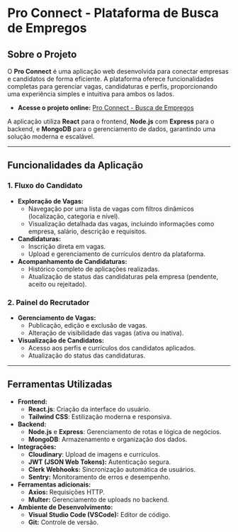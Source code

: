 # Pro Connect - Plataforma de Busca de Empregos

## Sobre o Projeto

O **Pro Connect** é uma aplicação web desenvolvida para conectar empresas e candidatos de forma eficiente. A plataforma oferece funcionalidades completas para gerenciar vagas, candidaturas e perfis, proporcionando uma experiência simples e intuitiva para ambos os lados.

- **Acesse o projeto online:** [Pro Connect - Busca de Empregos](https://pro-connect-cliente.vercel.app/)

A aplicação utiliza **React** para o frontend, **Node.js** com **Express** para o backend, e **MongoDB** para o gerenciamento de dados, garantindo uma solução moderna e escalável.

---

## Funcionalidades da Aplicação

### 1. Fluxo do Candidato
- **Exploração de Vagas:**
  - Navegação por uma lista de vagas com filtros dinâmicos (localização, categoria e nível).
  - Visualização detalhada das vagas, incluindo informações como empresa, salário, descrição e requisitos.
- **Candidaturas:**
  - Inscrição direta em vagas.
  - Upload e gerenciamento de currículos dentro da plataforma.
- **Acompanhamento de Candidaturas:**
  - Histórico completo de aplicações realizadas.
  - Atualização de status das candidaturas pela empresa (pendente, aceito ou rejeitado).

### 2. Painel do Recrutador
- **Gerenciamento de Vagas:**
  - Publicação, edição e exclusão de vagas.
  - Alteração de visibilidade das vagas (ativa ou inativa).
- **Visualização de Candidatos:**
  - Acesso aos perfis e currículos dos candidatos aplicados.
  - Atualização do status das candidaturas.

---

## Ferramentas Utilizadas

- **Frontend:**
  - **React.js**: Criação da interface do usuário.
  - **Tailwind CSS**: Estilização moderna e responsiva.
- **Backend:**
  - **Node.js** e **Express**: Gerenciamento de rotas e lógica de negócios.
  - **MongoDB**: Armazenamento e organização dos dados.
- **Integrações:**
  - **Cloudinary**: Upload de imagens e currículos.
  - **JWT (JSON Web Tokens):** Autenticação segura.
  - **Clerk Webhooks:** Sincronização automática de usuários.
  - **Sentry:** Monitoramento de erros e desempenho.
- **Ferramentas adicionais:**
  - **Axios:** Requisições HTTP.
  - **Multer:** Gerenciamento de uploads no backend.
- **Ambiente de Desenvolvimento:**
  - **Visual Studio Code (VSCode):** Editor de código.
  - **Git:** Controle de versão.

